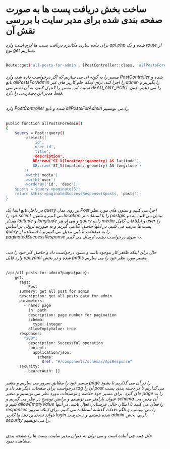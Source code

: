 # ساخت بخش دریافت پست ها به صورت صفحه بندی شده برای مدیر سایت با بررسی نقش آن

###### برای پیاده سازی مکانیزم دریافت پست ها لازم است وارد api.php شده و یک route از نوع get بسازیم.
```bash
Route::get('all-posts-for-admin', [PostController::class, 'allPostsForAdmin'])->middleware(['can:'.Permissions::READ_ANY_POST]);
```
###### مسیر را به گونه ای می سازیم که اگر درخواست داده شد، وارد PostController شده و تابع allPostsForAdmin را اجرا کند. برای اینکه جلو کاربر های غیر admin را بگیریم و امنیت این مسیر را کنترل کنیم، به آن دسترسی READ_ANY_POST را می دهیم، چون فقط مدیر این دسترسی را دارد.

###### وارد PostController شده و تابع allPostsForAdmin را می نویسیم.
```bash
public function allPostsForAdmin()
{
    $query = Post::query()
        ->select([
            'id',
            'user_id',
            'title',
            'description',
            DB::raw('ST_X(location::geometry) AS latitude'),
            DB::raw('ST_Y(location::geometry) AS longitude')
        ])
        ->with('media')
        ->with('user')
        ->orderBy('id', 'desc');
    $posts = $query->paginate(5);
    return $this->paginatedSuccessResponse($posts, 'posts');
}
```
###### در داخل تابع ابتدا یک query بر روی مدل Post اجرا می کنیم و ستون های مورد نظر خود را select می کنیم و ستون location را با استفاده از postgis تبدیل می کنیم به دو مقدار latitude و longitude و همراه هر query داده media و اطلاعات کامل user را می گیریم و به صورت نزولی بر اساس ID پست ها مرتب می کنیم، در انتها حاصل query را به صفحات 5 تایی تبدیل می کنیم و با استفاده از paginatedSuccessResponse به سوی درخواست دهنده ارسال می کنیم.
###### حال برای اینکه ظاهر کار موجود باشد و بشود درخواست داد و حاصل کار خود را دید، وارد فایل api.yaml شده و در بخش paths مسیر مورد نظر خود را می سازیم.
```bash
/api/all-posts-for-admin?page={page}:
    get:
      tags:
        - Post
      summery: get all post for admin
      description: get all posts data for admin
      parameters:
        - name: page
          in: path
          description: page number for pagination
          schema:
            type: integer
          allowEmptyValue: true
      responses:
        "200":
          description: Successful operation
          content:
            application/json:
              schema:
                $ref: "#/components/schemas/ApiResponse"
      security:
        - bearerAuth: []
```
###### مسیر خود را مطابق سرور می سازیم و متغیر page را در آن می گذاریم تا بشود درخواست برای صفحات دیگر هم داد و tag آن را post می گذاریم تا در دسته بندی پست جای گیرد. برای مسیر خود خلاصه و توضیحات مورد نظر می نویسیم و متغیر page را به عنوان پارامتر می نویسیم و برایش توضیح در نظر می گیریم و schema آن معین می کنیم و allowEmptyValue را فعال می کنیم تا امکان خالی فرستادن فعال باشد. در انتها responses را می نویسیم و الگو دفعات گذشته استفاده می کنیم. برای اینکه سرور بتواند تشخیص دهد ما کاربر login شده هستیم و دسترسی admin داریم، بخش security را می نویسیم.
###### حال همه چی آماده است و می توان به عنوان مدیر سایت، پست ها را صفحه بندی مشاهده نمود.








